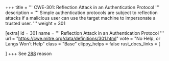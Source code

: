 +++
title = '''
CWE-301: Reflection Attack in an Authentication Protocol
'''
description	= '''
Simple authentication protocols are subject to reflection attacks if a malicious user can use the target machine to impersonate a trusted user.
'''
weight = 301

[extra]
id = 301
name = '''
Reflection Attack in an Authentication Protocol
'''
url = "https://cwe.mitre.org/data/definitions/301.html"
vote = "No Help, or Langs Won't Help"
class = "Base"
clippy_helps = false
rust_docs_links = [

]
+++
See [288](rust-are-we-secure-yet/cwes/cwe-288) reason

